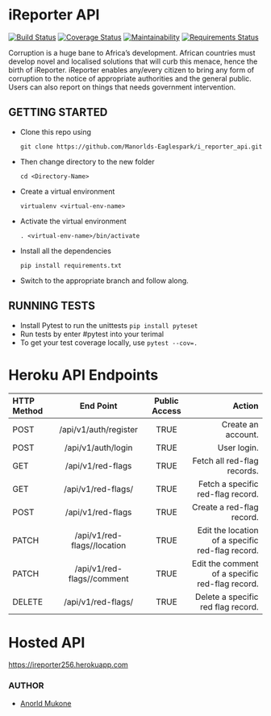 # iReporter API
[![Build Status](https://travis-ci.org/Manorlds-Eaglespark/i_reporter_api.svg?branch=hot-fix-auth)](https://travis-ci.org/Manorlds-Eaglespark/i_reporter_api)       [![Coverage Status](https://coveralls.io/repos/github/Manorlds-Eaglespark/i_reporter_api/badge.svg?branch=hot-fix-auth)](https://coveralls.io/github/Manorlds-Eaglespark/i_reporter_api?branch=hot-fix-auth)       [![Maintainability](https://api.codeclimate.com/v1/badges/081ad690f6cad3b3ca9d/maintainability)](https://codeclimate.com/github/Manorlds-Eaglespark/i_reporter_api/maintainability)       [![Requirements Status](https://requires.io/github/Manorlds-Eaglespark/i_reporter_api/requirements.svg?branch=hot-fix-auth)](https://requires.io/github/Manorlds-Eaglespark/i_reporter_api/requirements/?branch=hot-fix-auth)

Corruption is a huge bane to Africa’s development. African countries must develop novel and localised solutions that will curb this menace, hence the birth of iReporter. iReporter enables any/every citizen to bring any form of corruption to the notice of appropriate authorities and the general public. Users can also report on things that needs government intervention.


## GETTING STARTED
* Clone this repo using 

  ```git clone https://github.com/Manorlds-Eaglespark/i_reporter_api.git```

* Then change directory to the new folder
  
  ```cd <Directory-Name> ```

* Create a virtual environment
  
  ```virtualenv <virtual-env-name>```

* Activate the virtual environment

  ```. <virtual-env-name>/bin/activate```

* Install all the dependencies
  
  ```pip install requirements.txt```

* Switch to the appropriate branch and follow along.


## RUNNING TESTS
* Install Pytest to run the unittests
```pip install pyteset```
* Run tests by enter #pytest into your terimal
* To get your test coverage locally, use
```pytest --cov=.```


# Heroku API Endpoints

| HTTP Method  | End Point       | Public Access      |  Action            |
| :------------ |:---------------:| :---------------:|---------------------:|
| POST    | /api/v1/auth/register | TRUE |  Create an account.  |
| POST    | /api/v1/auth/login | TRUE |  User login.  |
| GET    | /api/v1/red-flags | TRUE |  Fetch all red-flag records.  |
| GET    | /api/v1/red-flags/<red-flag-id>        |  TRUE |   Fetch a specific red-flag record.    |
| POST   | /api/v1/red-flags        |    TRUE |   Create a red-flag record.   |
| PATCH  | /api/v1/red-flags/<red-flag-id>/location  | TRUE  |   Edit the location of a specific red-flag record.  |
| PATCH  | /api/v1/red-flags/<red-flag-id>/comment  | TRUE   |   Edit the comment of a specific red-flag record.  |
| DELETE | /api/v1/red-flags/<red-flag-id>  |  TRUE  |   Delete a specific red flag record.   |


# Hosted API
https://ireporter256.herokuapp.com

### AUTHOR
* [Anorld Mukone](https://github.com/Manorlds-Eaglespark)
